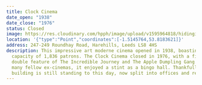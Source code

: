 ```yaml
---
title: Clock Cinema
date_open: "1938"
date_close: "1976"
status: Closed
image: https://res.cloudinary.com/hpph/image/upload/v1595964818/hidinginplainsight/clockcinema.svg
location: '{"type":"Point","coordinates":[-1.5145764,53.8183621]}'
address: 247-249 Roundhay Road, Harehills, Leeds LS8 4HS
description: This impressive art moderne cinema opened in 1938, boasting a
  capacity of 1,836 patrons. The Clock Cinema closed in 1976, with a final
  double feature of The Incredible Journey and The Apple Dumpling Gang. Like
  many fellow ex-cinemas, it enjoyed a stint as a bingo hall. Thankfully, the
  building is still standing to this day, now split into offices and retail.
---
```

